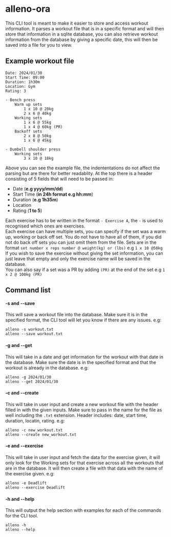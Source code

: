 # alleno-ora

This CLI tool is meant to make it easier to store and access workout information.
It parses a workout file that is in a specific format and will then store that information in a sqlite
database, you can also retrieve workout information from the database by giving a specific date, this will then be saved into a file for you to view.

## Example workout file

```
Date: 2024/01/30
Start Time: 09:00
Duration: 1h30m
Location: Gym
Rating: 3

- Bench press
    Warm up sets
        1 x 10 @ 20kg
        2 x 6 @ 40kg
    Working sets
        1 x 6 @ 55kg
        1 x 4 @ 60kg (PR)
    Backoff sets
        2 x 8 @ 50kg
        1 x 6 @ 45kg

- Dumbell shoulder press
    Working sets
        3 x 10 @ 18kg
```

Above you can see the example file, the indententations do not affect the parsing but are there for better readablity. At the top there is a header consisting of 5 fields that will need to
be passed in:

- Date (**e.g yyyy/mm/dd**)
- Start Time (**in 24h format e.g hh:mm**)
- Duration (**e.g 1h35m**)
- Location
- Rating (**1 to 5**)

Each exercise has to be written in the format `- Exercise A`, the `-` is used to recognised which ones are
exercises.  
Each exercise can have multiple sets, you can specify if the set was a warm up, working or back off set.
You do not have to have all of them, if you did not do back off sets you can just omit them from the file.
Sets are in the format `set number x reps number @ weight(kg) or (lbs)` e.g `1 x 10 @50kg`  
If you wish to save the exercise without giving the set information, you can just leave that empty and only the exercise name will be saved in the database.  
You can also say if a set was a PR by adding `(PR)` at the end of the set e.g `1 x 2 @ 100kg (PR)`

## Command list

#### -s and --save

This will save a workout file into the database. Make sure it is in the specified format, the CLI tool will let you know if there are any issues.
e.g:

```shell
alleno -s workout.txt
alleno --save workout.txt
```

#### -g and --get

This will take in a date and get information for the workout with that date in the database. Make sure the date is in the specified format and that the workout is already in the database.
e.g:

```shell
alleno -g 2024/01/30
alleno --get 2024/01/30
```

#### -c and --create

This will take in user input and create a new workout file with the header filled in with the given inputs. Make sure to pass in the name for the file as well including the `.txt` extension.
Header includes: date, start time, duration, locatin, rating.
e.g:

```shell
alleno -c new_workout.txt
alleno --create new_workout.txt
```

#### -e and --exercise

This will take in user input and fetch the data for the exercise given, it will only
look for the Working sets for that exercise across all the workouts that are in the
database. It will then create a file with that data with the name of the exercise given.
e.g:

```shell
alleno -e Deadlift
alleno --exercise Deadlift
```

#### -h and --help

This will output the help section with examples for each of the commands for the CLI tool.

```shell
alleno -h
alleno --help
```
